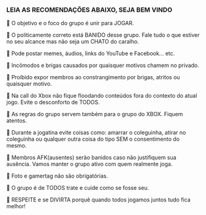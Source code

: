 ### LEIA AS RECOMENDAÇÕES ABAIXO, SEJA BEM VINDO

🎯 O objetivo e o foco do grupo é unir para JOGAR. 

🎯 O politicamente correto está BANIDO desse grupo. Fale tudo o que estiver no seu alcance mas não seja um CHATO do caralho.

🎯 Pode postar memes, áudios, links do YouTube e Facebook... etc.

🎯 Incômodos e brigas causados por quaisquer motivos chamem no privado.
 
🎯 Proíbido expor membros ao constrangimento por brigas, atritos ou quaisquer motivo.

🎯 Na call do Xbox não fique floodando conteúdos fora do contexto do atual jogo. Evite o desconforto de TODOS.

🎯 As regras do grupo servem também para o grupo do XBOX. Fiquem atentos.

🎯 Durante a jogatina evite coisas como: amarrar o coleguinha, atirar no coleguinha ou qualquer outra coisa do tipo SEM o consentimento do mesmo.

🎯 Membros AFK(ausentes) serão banidos caso não justifiquem sua ausência. Vamos manter o grupo ativo com quem realmente joga.

🎯 Foto e gamertag não são obrigatórias.

🎯 O grupo é de TODOS trate e cuide como se fosse seu.

🎯 RESPEITE e se DIVIRTA porquê quando todos jogamos juntos tudo fica melhor!
